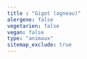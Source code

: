 ```yaml
---
title : "Gigot (agneau)"
alergene: false
vegetarien: false
vegan: false
type: "animaux"
sitemap_exclude: true
--- 
```

